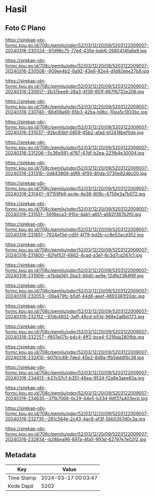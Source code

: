 # Hasil

## Foto C Plano

https://sirekap-obj-formc.kpu.go.id/708c/pemilu/pdpr/52/03/12/20/09/5203122009007-20240316-230324--97d96c75-77e4-435e-bab6-2680414fa8e9.jpg

https://sirekap-obj-formc.kpu.go.id/708c/pemilu/pdpr/52/03/12/20/09/5203122009007-20240316-230508--909ee4b2-9a92-43e6-82e4-d1d92eee27b9.jpg

https://sirekap-obj-formc.kpu.go.id/708c/pemilu/pdpr/52/03/12/20/09/5203122009007-20240316-230617--2b37bee8-28a3-4f39-851f-667f6732e206.jpg

https://sirekap-obj-formc.kpu.go.id/708c/pemilu/pdpr/52/03/12/20/09/5203122009007-20240316-230740--68d08a69-65b3-42ba-b9bc-10ea5c1933bc.jpg

https://sirekap-obj-formc.kpu.go.id/708c/pemilu/pdpr/52/03/12/20/09/5203122009007-20240316-231037--92bc83bf-0859-45b2-afad-bf2418bef0de.jpg

https://sirekap-obj-formc.kpu.go.id/708c/pemilu/pdpr/52/03/12/20/09/5203122009007-20240316-231206--5c36e591-d787-47df-b2ea-221fb4e30004.jpg

https://sirekap-obj-formc.kpu.go.id/708c/pemilu/pdpr/52/03/12/20/09/5203122009007-20240316-231316--0d843869-a9f6-4f93-80da-0730e824bc00.jpg

https://sirekap-obj-formc.kpu.go.id/708c/pemilu/pdpr/52/03/12/20/09/5203122009007-20240316-231441--97159fb9-acde-4e38-809c-4759e3a7b072.jpg

https://sirekap-obj-formc.kpu.go.id/708c/pemilu/pdpr/52/03/12/20/09/5203122009007-20240316-231551--5916eca3-915e-4ab1-a651-a562f387b2f0.jpg

https://sirekap-obj-formc.kpu.go.id/708c/pemilu/pdpr/52/03/12/20/09/5203122009007-20240316-231651--7924ef3d-cd5f-4f79-bd2b-cc8e52acd352.jpg

https://sirekap-obj-formc.kpu.go.id/708c/pemilu/pdpr/52/03/12/20/09/5203122009007-20240316-231800--62fef52f-6862-4cad-a3e1-6c3d7cd267c1.jpg

https://sirekap-obj-formc.kpu.go.id/708c/pemilu/pdpr/52/03/12/20/09/5203122009007-20240316-231909--e7bda061-2ba3-46d0-ae9e-12dfe2364f6f.jpg

https://sirekap-obj-formc.kpu.go.id/708c/pemilu/pdpr/52/03/12/20/09/5203122009007-20240316-232053--09a479fc-b5df-44d8-aeef-4893381f20dc.jpg

https://sirekap-obj-formc.kpu.go.id/708c/pemilu/pdpr/52/03/12/20/09/5203122009007-20240316-232152--97db4802-3aff-48cd-b51d-968e2a6b0173.jpg

https://sirekap-obj-formc.kpu.go.id/708c/pemilu/pdpr/52/03/12/20/09/5203122009007-20240316-232257--f607e07b-b4c4-4ff2-bce4-5316da280fbb.jpg

https://sirekap-obj-formc.kpu.go.id/708c/pemilu/pdpr/52/03/12/20/09/5203122009007-20240316-232410--b07b1c88-7ded-45b2-8d9a-ffb5dddf6c38.jpg

https://sirekap-obj-formc.kpu.go.id/708c/pemilu/pdpr/52/03/12/20/09/5203122009007-20240316-234413--b37c07cf-b351-46ea-9524-f2a8e3aee83a.jpg

https://sirekap-obj-formc.kpu.go.id/708c/pemilu/pdpr/52/03/12/20/09/5203122009007-20240316-234635--37fb7068-0c29-44e5-b33d-6df37a403ecb.jpg

https://sirekap-obj-formc.kpu.go.id/708c/pemilu/pdpr/52/03/12/20/09/5203122009007-20240316-232735--281c584e-2c43-4ac6-af3f-5bb5357d0c3a.jpg

https://sirekap-obj-formc.kpu.go.id/708c/pemilu/pdpr/52/03/12/20/09/5203122009007-20240316-232834--b28bea96-897a-4fa5-993d-62797e7e02f2.jpg


## Metadata

| Key        | Value               |
| ---------- | ------------------- |
| Time Stamp | 2024-03-17 00:03:47 |
| Kode Dapil | 5202                |




